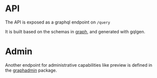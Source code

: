 # API

The API is exposed as a graphql endpoint on `/query`

It is built based on the schemas in [graph](../graph/schema), and generated with gqlgen.

# Admin

Another endpoint for administrative capabilities like preview is defined in the [graphadmin](../graphadmin) package.
